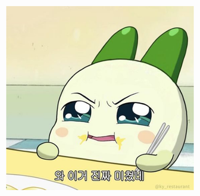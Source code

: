 <div align="center">
  <img src="https://github.com/URECA-Mini-Project-2Team/.github/blob/main/image/CrazyCoongYa.jpg">
</div>
